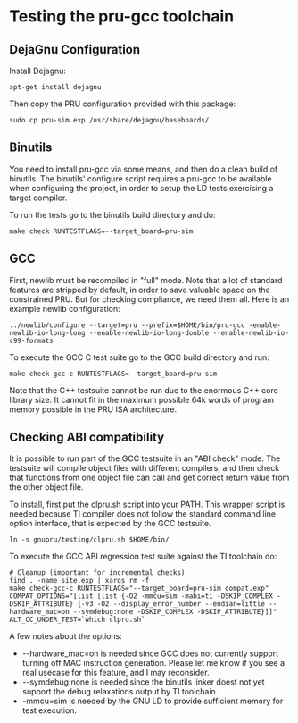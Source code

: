 # Testing the pru-gcc toolchain

##  DejaGnu Configuration
Install Dejagnu:

	apt-get install dejagnu

Then copy the PRU configuration provided with this package:

	sudo cp pru-sim.exp /usr/share/dejagnu/baseboards/


## Binutils
You need to install pru-gcc via some means, and then do a clean build of binutils. The binutils' configure script requires a pru-gcc to be available when configuring the project, in order to setup the LD tests exercising a target compiler.

To run the tests go to the binutils build directory and do:

	make check RUNTESTFLAGS=--target_board=pru-sim

## GCC
First, newlib must be recompiled in "full" mode. Note that a lot of standard features are stripped by default, in order to save valuable space on the constrained PRU. But for checking compliance, we need them all. Here is an example newlib configuration:

	../newlib/configure --target=pru --prefix=$HOME/bin/pru-gcc -enable-newlib-io-long-long --enable-newlib-io-long-double --enable-newlib-io-c99-formats

To execute the GCC C test suite go to the GCC build directory and run:

	make check-gcc-c RUNTESTFLAGS=--target_board=pru-sim

Note that the C++ testsuite cannot be run due to the enormous C++ core library size. It cannot fit in the maximum possible 64k words of program memory possible in the PRU ISA architecture.

## Checking ABI compatibility
It is possible to run part of the GCC testsuite in an "ABI check" mode. The testsuite will compile object files with different compilers, and then check that functions from one object file can call and get correct return value from the other object file.

To install, first put the clpru.sh script into your PATH. This wrapper script is needed because TI compiler does not follow the standard command line option interface, that is expected by the GCC testsuite.

	ln -s gnupru/testing/clpru.sh $HOME/bin/

To execute the GCC ABI regression test suite against the TI toolchain do:

	# Cleanup (important for incremental checks)
	find . -name site.exp | xargs rm -f
	make check-gcc-c RUNTESTFLAGS="--target_board=pru-sim compat.exp" COMPAT_OPTIONS="[list [list {-O2 -mmcu=sim -mabi=ti -DSKIP_COMPLEX -DSKIP_ATTRIBUTE} {-v3 -O2 --display_error_number --endian=little --hardware_mac=on --symdebug:none -DSKIP_COMPLEX -DSKIP_ATTRIBUTE}]]" ALT_CC_UNDER_TEST=`which clpru.sh`

A few notes about the options:
* --hardware_mac=on is needed since GCC does not currently support turning off MAC instruction generation. Please let me know if you see a real usecase for this feature, and I may reconsider.
* --symdebug:none is needed since the binutils linker doest not yet support the debug relaxations output by TI toolchain.
* -mmcu=sim is needed by the GNU LD to provide sufficient memory for test execution.
